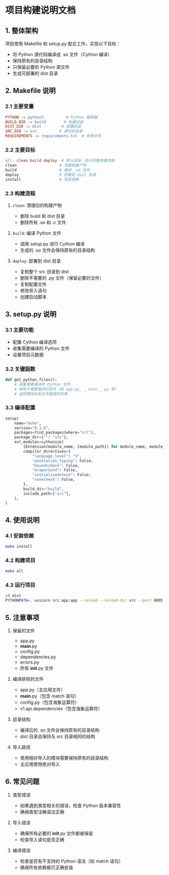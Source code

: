 # 项目构建说明文档

## 1. 整体架构

项目使用 Makefile 和 setup.py 配合工作，实现以下目标：
- 将 Python 源代码编译成 .so 文件（Cython 编译）
- 保持原有的目录结构
- 只保留必要的 Python 源文件
- 生成可部署的 dist 目录

## 2. Makefile 说明

### 2.1 主要变量
```makefile
PYTHON := python3          # Python 解释器
BUILD_DIR := build        # 构建目录
DIST_DIR := dist         # 部署目录
SRC_DIR := src          # 源代码目录
REQUIREMENTS := requirements.txt  # 依赖文件
```

### 2.2 主要目标
```makefile
all: clean build deploy  # 默认目标，执行完整构建流程
clean                   # 清理构建产物
build                   # 编译 .so 文件
deploy                  # 部署到 dist 目录
install                 # 安装依赖
```

### 2.3 构建流程
1. `clean`: 清理旧的构建产物
   - 删除 build 和 dist 目录
   - 删除所有 .so 和 .c 文件

2. `build`: 编译 Python 文件
   - 调用 setup.py 进行 Cython 编译
   - 生成的 .so 文件会保持原有的目录结构

3. `deploy`: 部署到 dist 目录
   - 复制整个 src 目录到 dist
   - 删除不需要的 .py 文件（保留必要的文件）
   - 复制配置文件
   - 修改导入语句
   - 创建启动脚本

## 3. setup.py 说明

### 3.1 主要功能
- 配置 Cython 编译选项
- 收集需要编译的 Python 文件
- 设置项目元数据

### 3.2 关键函数
```python
def get_python_files():
    # 收集需要编译的 Python 文件
    # 排除不需要编译的文件（如 app.py, __main__.py 等）
    # 返回模块名和文件路径的列表
```

### 3.3 编译配置
```python
setup(
    name="mohe",
    version="0.1.0",
    packages=find_packages(where="src"),
    package_dir={"": "src"},
    ext_modules=cythonize(
        [Extension(module_name, [module_path]) for module_name, module_path in get_python_files()],
        compiler_directives={
            "language_level": "3",
            "annotation_typing": False,
            "boundscheck": False,
            "wraparound": False,
            "initializedcheck": False,
            "nonecheck": False,
        },
        build_dir="build",
        include_path=["src"],
    ),
)
```

## 4. 使用说明

### 4.1 安装依赖
```bash
make install
```

### 4.2 构建项目
```bash
make all
```

### 4.3 运行项目
```bash
cd dist
PYTHONPATH=. uvicorn src.app:app --reload --reload-dir src --port 8005
```

## 5. 注意事项

1. 保留的文件
   - app.py
   - __main__.py
   - config.py
   - dependencies.py
   - errors.py
   - 所有 __init__.py 文件

2. 编译排除的文件
   - app.py（主应用文件）
   - __main__.py（包含 match 语句）
   - config.py（包含海象运算符）
   - v1.api.dependencies（包含海象运算符）

3. 目录结构
   - 编译后的 .so 文件会保持原有的目录结构
   - dist 目录会保持与 src 目录相同的结构

4. 导入路径
   - 使用相对导入的模块需要保持原有的目录结构
   - 主应用使用绝对导入

## 6. 常见问题

1. 类型错误
   - 如果遇到类型相关的错误，检查 Python 版本兼容性
   - 确保类型注解语法正确

2. 导入错误
   - 确保所有必要的 __init__.py 文件都被保留
   - 检查导入语句是否正确

3. 编译错误
   - 检查是否有不支持的 Python 语法（如 match 语句）
   - 确保所有依赖都已正确安装
